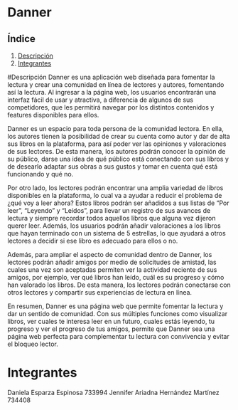 # Danner
## Índice
1. [Descripción](#Descripción)
2. [Integrantes](#Integrantes)

#Descripción
Danner es una aplicación web diseñada para fomentar la lectura y crear una comunidad en línea de lectores y autores, fomentando así la lectura. Al ingresar a la página web, los usuarios encontrarán una interfaz fácil de usar y atractiva, a diferencia de algunos de sus competidores, que les permitirá navegar por los distintos contenidos y features disponibles para ellos.

Danner es un espacio para toda persona de la comunidad lectora. En ella, los autores tienen la posibilidad de crear su cuenta como autor y dar de alta sus libros en la plataforma, para así poder ver las opiniones y valoraciones de sus lectores. De esta manera, los autores podrán conocer la opinión de su público, darse una idea de qué público está conectando con sus libros y de desearlo adaptar sus obras a sus gustos y tomar en cuenta qué está funcionando y qué no.

Por otro lado, los lectores podrán encontrar una amplia variedad de libros disponibles en la plataforma, lo cual va a ayudar a reducir el problema de ¿qué voy a leer ahora? Estos libros podrán ser añadidos a sus listas de “Por leer”, “Leyendo” y “Leídos”, para llevar un registro de sus avances de lectura y siempre recordar todos aquellos libros que alguna vez dijeron querer leer. Además, los usuarios podrán añadir valoraciones a los libros que hayan terminado con un sistema de 5 estrellas, lo que ayudará a otros lectores a decidir si ese libro es adecuado para ellos o no.

Además, para ampliar el aspecto de comunidad dentro de Danner, los lectores podrán añadir amigos por medio de solicitudes de amistad, las cuales una vez son aceptadas permiten ver la actividad reciente de sus amigos, por ejemplo, ver qué libros han leído, cuál es su progreso y cómo han valorado los libros. De esta manera, los lectores podrán conectarse con otros lectores y compartir sus experiencias de lectura en línea.

En resumen, Danner es una página web que permite fomentar la lectura y dar un sentido de comunidad. Con sus múltiples funciones como visualizar libros, ver cuales te interesa leer en un futuro, cuales estás leyendo, tu progreso y ver el progreso de tus amigos, permite que Danner sea una página web perfecta para complementar tu lectura con convivencia y evitar el bloqueo lector.

# Integrantes
Daniela Esparza Espinosa 733994
Jennifer Ariadna Hernández Martínez 734408





